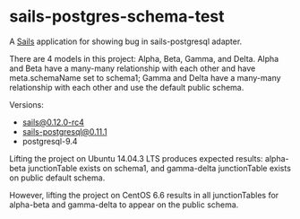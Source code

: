 # sails-postgres-schema-test

A [Sails](http://sailsjs.org) application for showing bug in sails-postgresql adapter.

There are 4 models in this project: Alpha, Beta, Gamma, and Delta.  Alpha and Beta have a many-many relationship with each other and have meta.schemaName set to schema1; Gamma and Delta have a many-many relationship with each other and use the default public schema.  

Versions:
* sails@0.12.0-rc4
* sails-postgresql@0.11.1
* postgresql-9.4

Lifting the project on Ubuntu 14.04.3 LTS produces expected results: alpha-beta junctionTable exists on schema1, and gamma-delta junctionTable exists on public default schema.

However, lifting the project on CentOS 6.6 results in all junctionTables for alpha-beta and gamma-delta to appear on the public schema.
